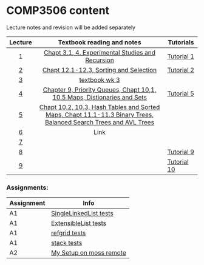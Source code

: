 # COMP3506 content

Lecture notes and revision will be added separately

| Lecture | Textbook reading and notes | Tutorials |
| :-----: | :----: | --------|
|   1     | [Chapt 3.1, 4. Experimental Studies and Recursion](textbook_wk1.html) |  [Tutorial 1](tutorial1.html)       |
|    [2](lecture2.html)    | [Chapt 12.1-12.3, Sorting and Selection](textbook_wk2.html) | [Tutorial 2](tutorial2.html)        |
|    [3](lecture3.html)    | [textbook wk 3](textbook_wk3.html) |         |
|    [4](lecture4.html)    | [Chapter 9, Priority Queues, Chapt 10,1, 10.5 Maps, Distionaries and Sets]() |  [Tutorial 5](tutorial5.html)       |
|    [5](lecture5.html)    | [Chapt 10.2, 10.3, Hash Tables and Sorted Maps, Chapt 11.1-11.3 Binary Trees, Balanced Search Trees and AVL Trees]() |         |
|    [6](lecture6.html)    | Link |         |
| [7](lecture7.html) | | |
| [8](lecture8.html) | | [Tutorial 9](tutorial9.html)
| [9](lecture9.html) | | [Tutorial 10]()

### Assignments:

|Assignment | Info |
| --- | ---
| A1 | [SingleLinkedList tests](../tests/test_ll.py)
| A1 | [ExtensibleList tests](../tests/test_el.py)
| A1 | [refgrid tests](../tests/test_refgrid.py)
| A1 | [stack tests](../tests/test_stack.py)
| A2 | [My Setup on moss remote](mosssetup.html)